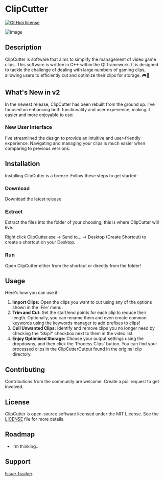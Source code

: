 # ClipCutter
[![GitHub license](https://img.shields.io/badge/license-MIT-blue.svg)](https://github.com/Jimmy-Baby/Mass-Clip-Cutter/blob/master/LICENSE)

![image](https://github.com/user-attachments/assets/108e997f-cf9e-4fe6-a518-30d14dbcb2ae)

## Description

ClipCutter is software that aims to simplify the management of video game clips. This software is written in C++ within the Qt framework. It is designed to tackle the challenge of dealing with large numbers of gaming clips, allowing users to efficiently cut and optimize their clips for storage. 🎮💾

## What's New in v2

In the newest release, ClipCutter has been rebuilt from the ground up. I've focused on enhancing both functionality and user experience, making it easier and more enjoyable to use:

### New User Interface

I've streamlined the design to provide an intuitive and user-friendly experience. Navigating and managing your clips is much easier when comparing to previous versions.

## Installation

Installing ClipCutter is a breeze. Follow these steps to get started:

### Download
Download the latest [release](https://github.com/Jimmy-Baby/ClipCutter/releases/download/v2.1.0/ClipCutter.v2.1.0.zip)

### Extract
Extract the files into the folder of your choosing, this is where ClipCutter will live.

Right click ClipCutter.exe -> Send to... -> Desktop (Create Shortcut) to create a shortcut on your Desktop.

### Run
Open ClipCutter either from the shortcut or directly from the folder!

## Usage

Here's how you can use it:

1. **Import Clips:** Open the clips you want to cut using any of the options shown in the 'File' menu.
2. **Trim and Cut:** Set the start/end points for each clip to reduce their length. Optionally, you can rename them and even create common keywords using the keywords manager to add prefixes to clips!
3. **Cull Unwanted Clips:** Identify and remove clips you no longer need by checking the 'Skip?' checkbox next to them in the video list.
4. **Enjoy Optimised Storage:** Choose your output settings using the dropdowns, and then click the 'Process Clips' button. You can find your processed clips in the ClipCutterOutput found in the original clip directory.

## Contributing

Contributions from the community are welcome. Create a pull request to get involved.

## License

ClipCutter is open-source software licensed under the MIT License. See the [LICENSE](https://github.com/Jimmy-Baby/Mass-Clip-Cutter/blob/master/LICENSE) file for more details.

## Roadmap

- I'm thinking...

## Support

[Issue Tracker](https://github.com/Jimmy-Baby/Mass-Clip-Cutter/issues).
